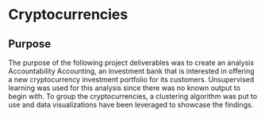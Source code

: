 # Cryptocurrencies

## Purpose

The purpose of the following project deliverables was to create an analysis Accountability Accounting, an investment bank that is interested in offering a new cryptocurrency investment portfolio for its customers. Unsupervised learning was used for this analysis since there was no known output to begin with. To group the cryptocurrencies, a clustering algorithm was put to use and data visualizations have been leveraged to showcase the findings.


